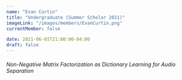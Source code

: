 ```yaml
---
name: "Evan Curtin"
title: "Undergraduate (Summer Scholar 2021)"
imageLink: "/images/members/EvanCurtin.png"
currentMember: false

date: 2021-06-01T21:00:00-04:00
draft: false
---
```


###### Non-Negative Matrix Factorization as Dictionary Learning for Audio Separation
